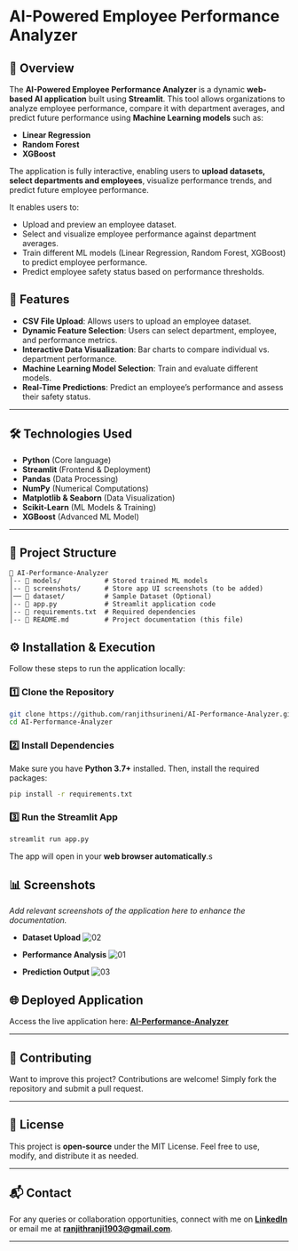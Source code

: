 # AI-Powered Employee Performance Analyzer

## 📌 Overview
The **AI-Powered Employee Performance Analyzer** is a dynamic **web-based AI application** built using **Streamlit**. This tool allows organizations to analyze employee performance, compare it with department averages, and predict future performance using **Machine Learning models** such as:

- **Linear Regression**
- **Random Forest**
- **XGBoost**

The application is fully interactive, enabling users to **upload datasets, select departments and employees**, visualize performance trends, and predict future employee performance.

It enables users to:
- Upload and preview an employee dataset.
- Select and visualize employee performance against department averages.
- Train different ML models (Linear Regression, Random Forest, XGBoost) to predict employee performance.
- Predict employee safety status based on performance thresholds.

## 🚀 Features
- **CSV File Upload**: Allows users to upload an employee dataset.
- **Dynamic Feature Selection**: Users can select department, employee, and performance metrics.
- **Interactive Data Visualization**: Bar charts to compare individual vs. department performance.
- **Machine Learning Model Selection**: Train and evaluate different models.
- **Real-Time Predictions**: Predict an employee’s performance and assess their safety status.

---

## 🛠️ Technologies Used

- **Python** (Core language)
- **Streamlit** (Frontend & Deployment)
- **Pandas** (Data Processing)
- **NumPy** (Numerical Computations)
- **Matplotlib & Seaborn** (Data Visualization)
- **Scikit-Learn** (ML Models & Training)
- **XGBoost** (Advanced ML Model)

---

## 📂 Project Structure
```
📁 AI-Performance-Analyzer
│-- 📂 models/           # Stored trained ML models
│-- 📂 screenshots/      # Store app UI screenshots (to be added)
│── 📂 dataset/          # Sample Dataset (Optional)
│-- 📄 app.py            # Streamlit application code
│-- 📄 requirements.txt  # Required dependencies
│-- 📄 README.md         # Project documentation (this file)
```

## ⚙️ Installation & Execution

Follow these steps to run the application locally:

### 1️⃣ Clone the Repository

```bash
git clone https://github.com/ranjithsurineni/AI-Performance-Analyzer.git
cd AI-Performance-Analyzer
```

### 2️⃣ Install Dependencies

Make sure you have **Python 3.7+** installed. Then, install the required packages:

```bash
pip install -r requirements.txt
```

### 3️⃣ Run the Streamlit App

```bash
streamlit run app.py
```

The app will open in your **web browser automatically**.s


## 📊 Screenshots
_Add relevant screenshots of the application here to enhance the documentation._

- **Dataset Upload**
![02](https://github.com/user-attachments/assets/1a58940b-ea5e-4b53-8600-e8351ec92275)




- **Performance Analysis**
![01](https://github.com/user-attachments/assets/11086259-aa68-486f-8443-8fa50434de3c)


- **Prediction Output**
![03](https://github.com/user-attachments/assets/209a373f-dcdc-4dc5-bd4a-76191e95f4fa)


## 🌐 Deployed Application
Access the live application here: **[AI-Performance-Analyzer](https://ai-performance-analyzer-glvpsavvhvghvtgxvk8uva.streamlit.app/)**


---


## 🤝 Contributing

Want to improve this project? Contributions are welcome! Simply fork the repository and submit a pull request.

---

## 📝 License

This project is **open-source** under the MIT License. Feel free to use, modify, and distribute it as needed.

---

## 📬 Contact

For any queries or collaboration opportunities, connect with me on **[LinkedIn](www.linkedin.com/in/ranjith-kumar-surineni-b73b981b6)** or email me at **[ranjithranji1903@gmail.com](mailto\:ranjithranji1903@hmail.com)**.

---





